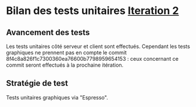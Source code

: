 # Bilan des tests unitaires [Iteration 2](https://github.com/L3-Info-Miage-Universite-Cote-D-Azur/pl2020-plpld/milestone/2)

## Avancement des tests
Les tests unitaires côté serveur et client sont effectués. Cependant les tests graphiques ne prennent pas en compte le commit 8f4c8a826f1c7300360ea76600b7798959654153 : ceux concernant ce commit seront effectués à la prochaine itération.

## Stratégie de test
Tests unitaires graphiques via "Espresso".
